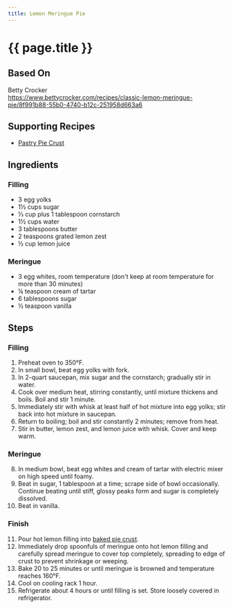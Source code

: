 ```yaml
---
title: Lemon Meringue Pie
---
```


# {{ page.title }}

## Based On
Betty Crocker
<br>
<https://www.bettycrocker.com/recipes/classic-lemon-meringue-pie/8f991b88-55b0-4740-b12c-251958d663a6>

## Supporting Recipes
* [Pastry Pie Crust](pastry-pie-crust)

## Ingredients

### Filling
* 3 egg yolks
* 1½ cups sugar
* ⅓ cup plus 1 tablespoon cornstarch
* 1½ cups water
* 3 tablespoons butter
* 2 teaspoons grated lemon zest
* ½ cup lemon juice

### Meringue
* 3 egg whites, room temperature (don't keep at room temperature for more than 30 minutes)
* ¼ teaspoon cream of tartar
* 6 tablespoons sugar
* ½ teaspoon vanilla

## Steps

### Filling
1.  Preheat oven to 350°F.
2.  In small bowl, beat egg yolks with fork.
3.  In 2-quart saucepan, mix sugar and the cornstarch; gradually stir in water.
4.  Cook over medium heat, stirring constantly, until mixture thickens and boils. Boil and stir 1 minute.
5.  Immediately stir with whisk at least half of hot mixture into egg yolks; stir back into hot mixture in saucepan.
6.  Return to boiling; boil and stir constantly 2 minutes; remove from heat.
7.  Stir in butter, lemon zest, and lemon juice with whisk. Cover and keep warm.

### Meringue
8.  In medium bowl, beat egg whites and cream of tartar with electric mixer on high speed until foamy.
9.  Beat in sugar, 1 tablespoon at a time; scrape side of bowl occasionally. Continue beating until stiff, glossy peaks form and sugar is completely dissolved.
10. Beat in vanilla.

### Finish
11. Pour hot lemon filling into [baked pie crust](pastry-pie-crust).
12. Immediately drop spoonfuls of meringue onto hot lemon filling and carefully spread meringue to cover top completely, spreading to edge of crust to prevent shrinkage or weeping.
13. Bake 20 to 25 minutes or until meringue is browned and temperature reaches 160°F.
14. Cool on cooling rack 1 hour.
15. Refrigerate about 4 hours or until filling is set. Store loosely covered in refrigerator.
